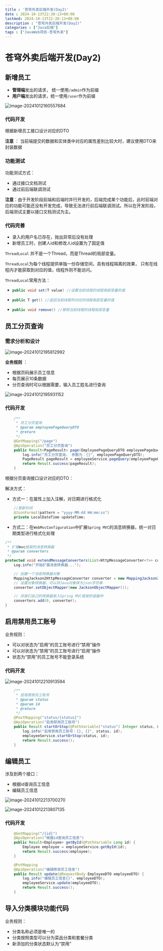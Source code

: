 ```yaml
---
title : '苍穹外卖后端开发(Day2)'
date : 2024-10-13T22:30:13+08:00
lastmod: 2024-10-13T22:20:13+08:00
description : "苍穹外卖后端开发(Day2)"  
categories : ["Java后端"]
tags : ["JavaWeb项目-苍穹外卖"]
---
```


# 苍穹外卖后端开发(Day2)

## 新增员工

- **管理端**发出的请求， 统一使用`/admin`作为前缀
- **用户端**发出的请求，统一使用`/user`作为前缀

![image-20241012160557684](https://raw.githubusercontent.com/Kennems/blog-image/main/image-20241012160557684.png)

### 代码开发

根据新增员工接口设计对应的DTO

**注意** ： 当前端提交的数据和实体类中对应的属性差别比较大时，建议使用DTO来封装数据

### 功能测试

功能测试方式：

- 通过接口文档测试
- 通过前后端联调测试

**注意**：由于开发阶段前端和后端时并行开发的，后端完成某个功能后，此时前端对应的功能可能还没有开发完成，导致无法进行前后端联调测试。所以在开发阶段，后端测试主要以接口文档测试为主。

### 代码完善

- 录入的用户名已存在，抛出异常后没有处理
- 新增员工时，创建人id和修改人id设置为了固定值

`ThreadLocal` 并不是一个Thread，而是Thread的局部变量。

`ThreadLocal`为每个线程提供单独一份存储空间，具有线程隔离的效果， 只有在线程内才能获取到对应的值，线程外则不能访问。

`ThreadLocal`常用方法：

- ```java
  public void set(T value) //设置当前线程的线程局部变量的值
  ```

- ```java
  public T get() //返回当前线程所对应的线程局部变量的值
  ```

- ```java
  public void remove() //移除当前线程的线程局部变量
  ```

## 员工分页查询

### 需求分析和设计

![image-20241012195812992](https://raw.githubusercontent.com/Kennems/blog-image/main/image-20241012195812992.png)

**业务规则** ： 

- 根据页码展示员工信息
- 每页展示10条数据
- 分页查询时可以根据需要，输入员工姓名进行查询

![image-20241012195931152](https://raw.githubusercontent.com/Kennems/blog-image/main/image-20241012195931152.png)

### 代码开发

```java
    /**
     * 员工分页查询
     * @param employeePageQueryDTO
     * @return
     */
    @GetMapping("/page")
    @ApiOperation("员工分页查询")
    public Result<PageResult> page(EmployeePageQueryDTO employeePageQueryDTO){
        log.info("员工分页查询， 参数为：{}", employeePageQueryDTO);
        PageResult pageResult = employeeService.pageQuery(employeePageQueryDTO);
        return Result.success(pageResult);
    }
```

根据分页查询接口设计对应的DTO：

解决方式：

- 方式一：在属性上加入注解，对日期进行格式化

```java
    //更新时间
    @JsonFormat(pattern = "yyyy-MM-dd HH:mm:ss")
    private LocalDateTime updateTime;
```

- 方式二：在`WebMvcConfiguration`中扩展`Spring MVC`的消息转换器，统一对日期类型进行格式化处理

```java
/**
 * 扩展mvc框架的消息转换器
 * @param converters
 */
protected void extendMessageConverters(List<HttpMessageConverter<?>> converters) {
    Log.info("开始扩展消息转换器...");

    // 创建一个消息转换器对象
    MappingJackson2HttpMessageConverter converter = new MappingJackson2HttpMessageConverter();
    // 设置对象转换器，可以将Java对象转为json字符串
    converter.setObjectMapper(new JacksonObjectMapper());

    // 将我们自己的转换器放入Spring MVC框架的容器中
    converters.add(0, converter);
}
```

## 启用禁用员工账号

业务规则：

- 可以对状态为”启用“的员工账号进行“禁用”操作
- 可以对状态为“禁用”的员工账号进行“启用”操作
- 状态为“禁用”的员工账号不能登录系统

### 代码开发

![image-20241012210913594](https://raw.githubusercontent.com/Kennems/blog-image/main/image-20241012210913594.png)

```java
    /**
     * 启用禁用员工账号
     * @param status
     * @param id
     * @return
     */
    @PostMapping("status/{status}")
    @ApiOperation("启用禁用员工账号")
    public Result startOrStop(@PathVariable("status") Integer status, Long id){
        log.info("启用禁用员工账号：{}, {}", status, id);
        employeeService.startOrStop(status, id);
        return Result.success();
    }
```

## 编辑员工

涉及到两个接口：

- 根据id查询员工信息
- 编辑员工信息

![image-20241012213700270](https://raw.githubusercontent.com/Kennems/blog-image/main/image-20241012213700270.png)

![image-20241012213807135](https://raw.githubusercontent.com/Kennems/blog-image/main/image-20241012213807135.png)

### 代码开发

```java
    @GetMapping("/{id}")
    @ApiOperation("根据id查询员工信息")
    public Result<Employee> getById(@PathVariable Long id) {
        Employee employee = employeeService.getById(id);
        return Result.success(employee);
    }

	@PutMapping
    @ApiOperation("编辑修改员工信息")
    public Result update(@RequestBody EmployeeDTO employeeDTO) {
        log.info("编辑员工信息{}", employeeDTO);
        employeeService.update(employeeDTO);
        return Result.success();
    }
```

## 导入分类模块功能代码

业务规则：

- 分类名称必须是唯一的
- 分类按照类型可以分为菜品分类和套餐分类
- 新添加的分类状态默认为“禁用”



